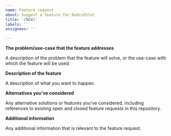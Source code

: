 ```yaml
---
name: Feature request
about: Suggest a feature for RedisXSlot
title: '[NEW]'
labels: ''
assignees: ''

---
```


**The problem/use-case that the feature addresses**

A description of the problem that the feature will solve, or the use-case with which the feature will be used.

**Description of the feature**

A description of what you want to happen.

**Alternatives you've considered**

Any alternative solutions or features you've considered, including references to existing open and closed feature requests in this repository.

**Additional information**

Any additional information that is relevant to the feature request.

